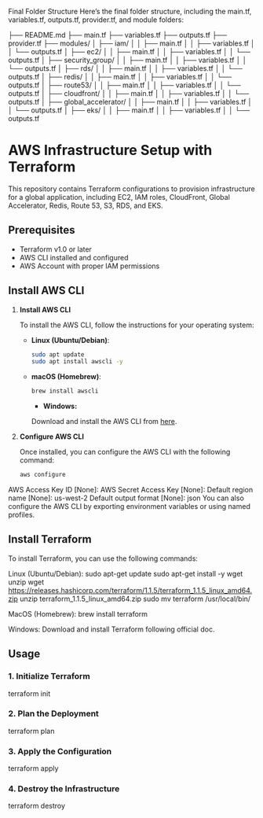 Final Folder Structure
Here’s the final folder structure, including the main.tf, variables.tf, outputs.tf, provider.tf, and module folders:


├── README.md
├── main.tf
├── variables.tf
├── outputs.tf
├── provider.tf
├── modules/
│   ├── iam/
│   │   ├── main.tf
│   │   ├── variables.tf
│   │   └── outputs.tf
│   ├── ec2/
│   │   ├── main.tf
│   │   ├── variables.tf
│   │   └── outputs.tf
│   ├── security_group/
│   │   ├── main.tf
│   │   ├── variables.tf
│   │   └── outputs.tf
│   ├── rds/
│   │   ├── main.tf
│   │   ├── variables.tf
│   │   └── outputs.tf
│   ├── redis/
│   │   ├── main.tf
│   │   ├── variables.tf
│   │   └── outputs.tf
│   ├── route53/
│   │   ├── main.tf
│   │   ├── variables.tf
│   │   └── outputs.tf
│   ├── cloudfront/
│   │   ├── main.tf
│   │   ├── variables.tf
│   │   └── outputs.tf
│   ├── global_accelerator/
│   │   ├── main.tf
│   │   ├── variables.tf
│   │   └── outputs.tf
│   ├── eks/
│   │   ├── main.tf
│   │   ├── variables.tf
│   │   └── outputs.tf




# AWS Infrastructure Setup with Terraform

This repository contains Terraform configurations to provision infrastructure for a global application, including EC2, IAM roles, CloudFront, Global Accelerator, Redis, Route 53, S3, RDS, and EKS.

## Prerequisites

- Terraform v1.0 or later
- AWS CLI installed and configured
- AWS Account with proper IAM permissions

## Install AWS CLI

1. **Install AWS CLI**

   To install the AWS CLI, follow the instructions for your operating system:

   - **Linux (Ubuntu/Debian)**:

     ```bash
     sudo apt update
     sudo apt install awscli -y
     ```

   - **macOS (Homebrew)**:

     ```bash
     brew install awscli
     ```
     - **Windows:**

     Download and install the AWS CLI from [here](https://aws.amazon.com/cli/).

2. **Configure AWS CLI**

   Once installed, you can configure the AWS CLI with the following command:

   ```bash
   aws configure
AWS Access Key ID [None]: <your-access-key>
AWS Secret Access Key [None]: <your-secret-key>
Default region name [None]: us-west-2
Default output format [None]: json
You can also configure the AWS CLI by exporting environment variables or using named profiles.


## Install Terraform
To install Terraform, you can use the following commands:

Linux (Ubuntu/Debian):
sudo apt-get update
sudo apt-get install -y wget unzip
wget https://releases.hashicorp.com/terraform/1.1.5/terraform_1.1.5_linux_amd64.zip
unzip terraform_1.1.5_linux_amd64.zip
sudo mv terraform /usr/local/bin/

MacOS (Homebrew):
brew install terraform

Windows:
Download and install Terraform following official doc.


## Usage

### 1. Initialize Terraform
terraform init

### 2. Plan the Deployment
terraform plan

### 3. Apply the Configuration
terraform apply

### 4. Destroy the Infrastructure
terraform destroy
